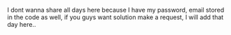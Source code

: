 I dont wanna share all days here because I have my password, email stored in the code as well, if you guys want solution make a request,
I will add that day here..
